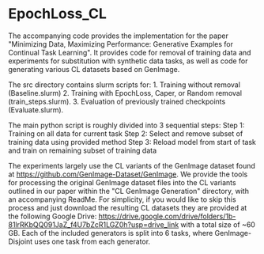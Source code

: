 # EpochLoss_CL
The accompanying code provides the implementation for the paper "Minimizing Data, Maximizing Performance: Generative Examples for Continual Task Learning". It provides code for removal of training data and experiments for substitution with synthetic data tasks, as well as code for generating various CL datasets based on GenImage. 

The src directory contains slurm scripts for:
	1. Training without removal (Baseline.slurm)
	2. Training with EpochLoss, Caper, or Random removal (train_steps.slurm). 
	3. Evaluation of previously trained checkpoints (Evaluate.slurm).

The main python script is roughly divided into 3 sequential steps:
	Step 1: Training on all data for current task
	Step 2: Select and remove subset of training data using provided method
	Step 3: Reload model from start of task and train on remaining subset of training data

The experiments largely use the CL variants of the GenImage dataset found at https://github.com/GenImage-Dataset/GenImage. We provide the tools for processing the original GenImage dataset files into the CL variants outlined in our paper within the "CL GenImage Generation" directory, with an accompanying ReadMe. 
For simplicity, if you would like to skip this process and just download the resulting CL datasets they are provided at the following Google Drive: https://drive.google.com/drive/folders/1b-81lrRKbQQ091JaZ_f4U7bZcR1LGZ0h?usp=drive_link with a total size of ~60 GB. Each of the included generators is split into 6 tasks, where GenImage-Disjoint uses one task from each generator.


